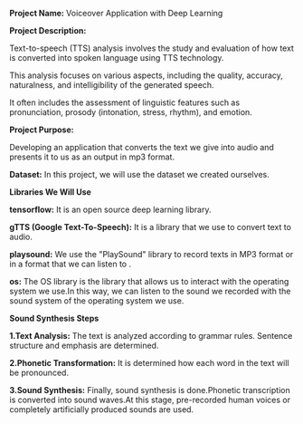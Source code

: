 **Project Name:** Voiceover Application with Deep Learning

**Project Description:**

Text-to-speech (TTS) analysis involves the study and evaluation of how text is converted into spoken language using TTS technology. 

This analysis focuses on various aspects, including the quality, accuracy, naturalness, and intelligibility of the generated speech. 

It often includes the assessment of linguistic features such as pronunciation, prosody (intonation, stress, rhythm), and emotion.

**Project Purpose:** 

Developing an application that converts the text we give into audio and presents it to us as an output in mp3 format.

**Dataset:** In this project, we will use the dataset we created ourselves.

**Libraries We Will Use**

**tensorflow:** It is an open source deep learning library.

**gTTS (Google Text-To-Speech):** It is a library that we use to convert text to audio.

**playsound:** We use the "PlaySound" library to record texts in MP3 format or in a format that we can listen to .

**os:** The OS library is the library that allows us to interact with the operating system we use.In this way, we can listen to the sound we recorded with the sound system of the operating system we use.

**Sound Synthesis Steps**

**1.Text Analysis:** The text is analyzed according to grammar rules. Sentence structure and emphasis are determined.

**2.Phonetic Transformation:** It is determined how each word in the text will be pronounced.

**3.Sound Synthesis:** Finally, sound synthesis is done.Phonetic transcription is converted into sound waves.At this stage, pre-recorded human voices or completely artificially produced sounds are used.
